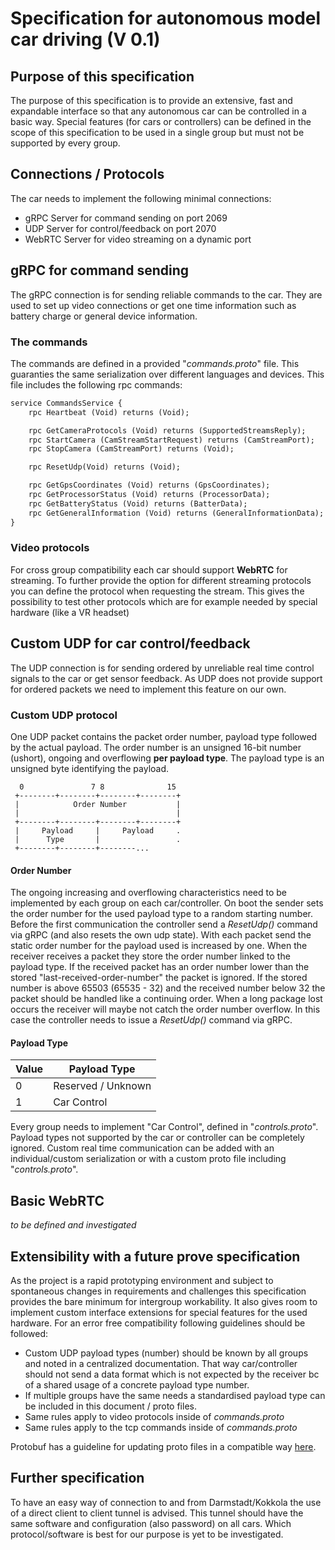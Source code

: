 # Specification for autonomous model car driving (V 0.1)

## Purpose of this specification

The purpose of this specification is to provide an extensive, fast and expandable interface
so that any autonomous car can be controlled in a basic way.
Special features (for cars or controllers) can be defined in the scope of this specification to be used in a single group
but must not be supported by every group. 

## Connections / Protocols

The car needs to implement the following minimal connections:
- gRPC Server for command sending on port 2069
- UDP Server for control/feedback on port 2070
- WebRTC Server for video streaming on a dynamic port

## gRPC for command sending

The gRPC connection is for sending reliable commands to the car.
They are used to set up video connections or get one time information such as battery charge or general device information.

### The commands

The commands are defined in a provided "*commands.proto*" file.
This guaranties the same serialization over different languages and devices.
This file includes the following rpc commands:
```protobuf
service CommandsService {
    rpc Heartbeat (Void) returns (Void);

    rpc GetCameraProtocols (Void) returns (SupportedStreamsReply);
    rpc StartCamera (CamStreamStartRequest) returns (CamStreamPort);
    rpc StopCamera (CamStreamPort) returns (Void);

    rpc ResetUdp(Void) returns (Void);

    rpc GetGpsCoordinates (Void) returns (GpsCoordinates);
    rpc GetProcessorStatus (Void) returns (ProcessorData);
    rpc GetBatteryStatus (Void) returns (BatterData);
    rpc GetGeneralInformation (Void) returns (GeneralInformationData);
}
```

### Video protocols

For cross group compatibility each car should support **WebRTC** for streaming.
To further provide the option for different streaming protocols you can define the protocol when requesting the stream.
This gives the possibility to test other protocols which are for example needed by special hardware (like a VR headset)


## Custom UDP for car control/feedback

The UDP connection is for sending ordered by unreliable real time control signals to the car or get sensor feedback.
As UDP does not provide support for ordered packets we need to implement this feature on our own.

### Custom UDP protocol

One UDP packet contains the packet order number, payload type followed by the actual payload.
The order number is an unsigned 16-bit number (ushort), ongoing and overflowing **per payload type**.
The payload type is an unsigned byte identifying the payload.

      0               7 8              15 
     +--------+--------+--------+--------+ 
     |            Order Number           | 
     |                                   | 
     +--------+--------+--------+--------+ 
     |     Payload     |     Payload     . 
     |      Type       |                 .
     +--------+--------+--------... 

#### Order Number

The ongoing increasing and overflowing characteristics need to be implemented by each group on each car/controller.
On boot the sender sets the order number for the used payload type to a random starting number.
Before the first communication the controller send a *ResetUdp()* command via gRPC (and also resets the own udp state).
With each packet send the static order number for the payload used is increased by one.
When the receiver receives a packet they store the order number linked to the payload type.
If the received packet has an order number lower than the stored "last-received-order-number" the packet is ignored.
If the stored number is above 65503 (65535 - 32) and the received number below 32 the packet should be handled like a continuing order.
When a long package lost occurs the receiver will maybe not catch the order number overflow. In this case the controller needs to issue a *ResetUdp()* command via gRPC.

#### Payload Type

| Value | Payload Type       |
|-------|--------------------|
| 0     | Reserved / Unknown |
| 1     | Car Control        |

Every group needs to implement "Car Control", defined in "*controls.proto*".
Payload types not supported by the car or controller can be completely ignored.
Custom real time communication can be added with an individual/custom serialization or with a custom proto file including "*controls.proto*".

## Basic WebRTC

*to be defined and investigated*

## Extensibility with a future prove specification

As the project is a rapid prototyping environment and subject to spontaneous changes in requirements and challenges
this specification provides the bare minimum for intergroup workability.
It also gives room to implement custom interface extensions for special features for the used hardware.
For an error free compatibility following guidelines should be followed:
- Custom UDP payload types (number) should be known by all groups and noted in a centralized documentation. That way car/controller should not send a data format which is not expected by the receiver bc of a shared usage of a concrete payload type number.
- If multiple groups have the same needs a standardised payload type can be included in this document / proto files.
- Same rules apply to video protocols inside of *commands.proto*
- Same rules apply to the tcp commands inside of *commands.proto*

Protobuf has a guideline for updating proto files in a compatible way [here](https://protobuf.dev/programming-guides/proto3/#assigning).

## Further specification

To have an easy way of connection to and from Darmstadt/Kokkola the use of a direct client to client tunnel is advised.
This tunnel should have the same software and configuration (also password) on all cars.
Which protocol/software is best for our purpose is yet to be investigated.
